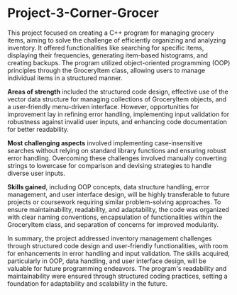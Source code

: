 # Project-3-Corner-Grocer

This project focused on creating a C++ program for managing grocery items, aiming to solve the challenge of efficiently organizing and analyzing inventory. It offered functionalities like searching for specific items, displaying their frequencies, generating item-based histograms, and creating backups. The program utilized object-oriented programming (OOP) principles through the GroceryItem class, allowing users to manage individual items in a structured manner.

**Areas of strength** included the structured code design, effective use of the vector data structure for managing collections of GroceryItem objects, and a user-friendly menu-driven interface. However, opportunities for improvement lay in refining error handling, implementing input validation for robustness against invalid user inputs, and enhancing code documentation for better readability.

**Most challenging aspects** involved implementing case-insensitive searches without relying on standard library functions and ensuring robust error handling. Overcoming these challenges involved manually converting strings to lowercase for comparison and devising strategies to handle diverse user inputs.

**Skills gained**, including OOP concepts, data structure handling, error management, and user interface design, will be highly transferable to future projects or coursework requiring similar problem-solving approaches. To ensure maintainability, readability, and adaptability, the code was organized with clear naming conventions, encapsulation of functionalities within the GroceryItem class, and separation of concerns for improved modularity.

In summary, the project addressed inventory management challenges through structured code design and user-friendly functionalities, with room for enhancements in error handling and input validation. The skills acquired, particularly in OOP, data handling, and user interface design, will be valuable for future programming endeavors. The program's readability and maintainability were ensured through structured coding practices, setting a foundation for adaptability and scalability in the future.
